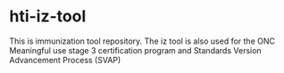 # hti-iz-tool
This is immunization tool repository. The iz tool is also used for the ONC Meaningful use stage 3 certification program and Standards Version Advancement Process (SVAP) 
